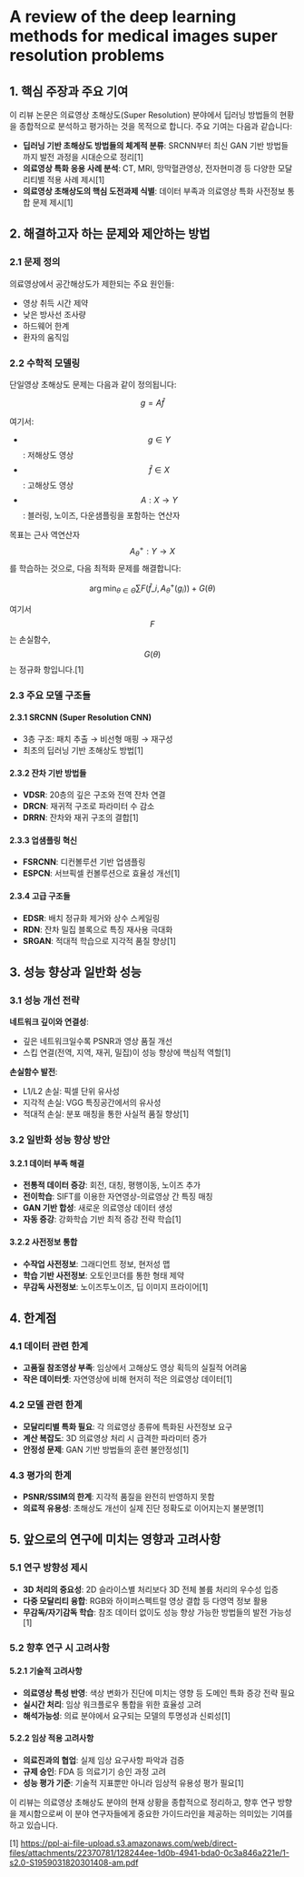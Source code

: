 # A review of the deep learning methods for medical images super resolution problems

## 1. 핵심 주장과 주요 기여

이 리뷰 논문은 의료영상 초해상도(Super Resolution) 분야에서 딥러닝 방법들의 현황을 종합적으로 분석하고 평가하는 것을 목적으로 합니다. 주요 기여는 다음과 같습니다:

- **딥러닝 기반 초해상도 방법들의 체계적 분류**: SRCNN부터 최신 GAN 기반 방법들까지 발전 과정을 시대순으로 정리[1]
- **의료영상 특화 응용 사례 분석**: CT, MRI, 망막혈관영상, 전자현미경 등 다양한 모달리티별 적용 사례 제시[1]
- **의료영상 초해상도의 핵심 도전과제 식별**: 데이터 부족과 의료영상 특화 사전정보 통합 문제 제시[1]

## 2. 해결하고자 하는 문제와 제안하는 방법

### 2.1 문제 정의

의료영상에서 공간해상도가 제한되는 주요 원인들:
- 영상 취득 시간 제약
- 낮은 방사선 조사량 
- 하드웨어 한계
- 환자의 움직임

### 2.2 수학적 모델링

단일영상 초해상도 문제는 다음과 같이 정의됩니다:

$$ g = A\hat{f} $$

여기서:
- $$g \in Y$$: 저해상도 영상
- $$\hat{f} \in X$$: 고해상도 영상  
- $$A : X \to Y$$: 블러링, 노이즈, 다운샘플링을 포함하는 연산자

목표는 근사 역연산자 $$A^+_\theta : Y \to X$$를 학습하는 것으로, 다음 최적화 문제를 해결합니다:

$$\arg\min_{\theta \in \Theta} \sum F(\hat{f}\_i, A^+_\theta(g_i)) + G(\theta) $$

여기서 $$F$$는 손실함수, $$G(\theta)$$는 정규화 항입니다.[1]

### 2.3 주요 모델 구조들

#### 2.3.1 SRCNN (Super Resolution CNN)
- 3층 구조: 패치 추출 → 비선형 매핑 → 재구성
- 최초의 딥러닝 기반 초해상도 방법[1]

#### 2.3.2 잔차 기반 방법들
- **VDSR**: 20층의 깊은 구조와 전역 잔차 연결
- **DRCN**: 재귀적 구조로 파라미터 수 감소
- **DRRN**: 잔차와 재귀 구조의 결합[1]

#### 2.3.3 업샘플링 혁신
- **FSRCNN**: 디컨볼루션 기반 업샘플링
- **ESPCN**: 서브픽셀 컨볼루션으로 효율성 개선[1]

#### 2.3.4 고급 구조들
- **EDSR**: 배치 정규화 제거와 상수 스케일링
- **RDN**: 잔차 밀집 블록으로 특징 재사용 극대화
- **SRGAN**: 적대적 학습으로 지각적 품질 향상[1]

## 3. 성능 향상과 일반화 성능

### 3.1 성능 개선 전략

**네트워크 깊이와 연결성**:
- 깊은 네트워크일수록 PSNR과 영상 품질 개선
- 스킵 연결(전역, 지역, 재귀, 밀집)이 성능 향상에 핵심적 역할[1]

**손실함수 발전**:
- L1/L2 손실: 픽셀 단위 유사성
- 지각적 손실: VGG 특징공간에서의 유사성
- 적대적 손실: 분포 매칭을 통한 사실적 품질 향상[1]

### 3.2 일반화 성능 향상 방안

#### 3.2.1 데이터 부족 해결
- **전통적 데이터 증강**: 회전, 대칭, 평행이동, 노이즈 추가
- **전이학습**: SIFT를 이용한 자연영상-의료영상 간 특징 매칭
- **GAN 기반 합성**: 새로운 의료영상 데이터 생성
- **자동 증강**: 강화학습 기반 최적 증강 전략 학습[1]

#### 3.2.2 사전정보 통합
- **수작업 사전정보**: 그래디언트 정보, 현저성 맵
- **학습 기반 사전정보**: 오토인코더를 통한 형태 제약
- **무감독 사전정보**: 노이즈투노이즈, 딥 이미지 프라이어[1]

## 4. 한계점

### 4.1 데이터 관련 한계
- **고품질 참조영상 부족**: 임상에서 고해상도 영상 획득의 실질적 어려움
- **작은 데이터셋**: 자연영상에 비해 현저히 적은 의료영상 데이터[1]

### 4.2 모델 관련 한계
- **모달리티별 특화 필요**: 각 의료영상 종류에 특화된 사전정보 요구
- **계산 복잡도**: 3D 의료영상 처리 시 급격한 파라미터 증가
- **안정성 문제**: GAN 기반 방법들의 훈련 불안정성[1]

### 4.3 평가의 한계
- **PSNR/SSIM의 한계**: 지각적 품질을 완전히 반영하지 못함
- **의료적 유용성**: 초해상도 개선이 실제 진단 정확도로 이어지는지 불분명[1]

## 5. 앞으로의 연구에 미치는 영향과 고려사항

### 5.1 연구 방향성 제시
- **3D 처리의 중요성**: 2D 슬라이스별 처리보다 3D 전체 볼륨 처리의 우수성 입증
- **다중 모달리티 융합**: RGB와 하이퍼스펙트럴 영상 결합 등 다영역 정보 활용
- **무감독/자기감독 학습**: 참조 데이터 없이도 성능 향상 가능한 방법들의 발전 가능성[1]

### 5.2 향후 연구 시 고려사항

#### 5.2.1 기술적 고려사항
- **의료영상 특성 반영**: 색상 변화가 진단에 미치는 영향 등 도메인 특화 증강 전략 필요
- **실시간 처리**: 임상 워크플로우 통합을 위한 효율성 고려
- **해석가능성**: 의료 분야에서 요구되는 모델의 투명성과 신뢰성[1]

#### 5.2.2 임상 적용 고려사항
- **의료진과의 협업**: 실제 임상 요구사항 파악과 검증
- **규제 승인**: FDA 등 의료기기 승인 과정 고려
- **성능 평가 기준**: 기술적 지표뿐만 아니라 임상적 유용성 평가 필요[1]

이 리뷰는 의료영상 초해상도 분야의 현재 상황을 종합적으로 정리하고, 향후 연구 방향을 제시함으로써 이 분야 연구자들에게 중요한 가이드라인을 제공하는 의미있는 기여를 하고 있습니다.

[1] https://ppl-ai-file-upload.s3.amazonaws.com/web/direct-files/attachments/22370781/128244ee-1d0b-4941-bda0-0c3a846a221e/1-s2.0-S1959031820301408-am.pdf
